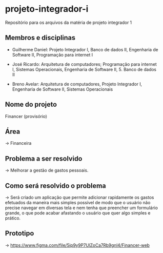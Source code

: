 # projeto-integrador-i
Repositório para os arquivos da matéria de projeto integrador 1

## Membros e disciplinas
- Guilherme Daniel: Projeto Integrador I, Banco de dados II, Engenharia de Software II, Programação para internet I

- José Ricardo: Arquitetura de computadores; Programação para internet I, Sistemas Operacionais, Engenharia de Software II, 5. Banco de dados II

- Breno Avelar: Arquitetura de computadores, Projeto Integrador I, Engenharia de Software II, Sistemas Operacionais

## Nome do projeto
Financer (provisório)

## Área
-> Financeira

## Problema a ser resolvido
-> Melhorar a gestão de gastos pessoais.

## Como será resolvido o problema
-> Será criado um aplicação que permite adicionar rapidamente os gastos efetuados da maneira mais simples possível de modo que o usuário não precise navegar em diversas tela e nem tenha que preencher um formulário grande, o que pode acabar afastando o usuário que quer algo simples e prático.

## Prototipo
-> https://www.figma.com/file/5ip9y9P7UlZoCa7Rb9gnl4/Financer-web
